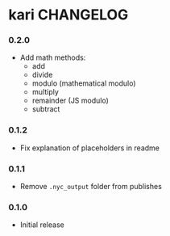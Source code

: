 # kari CHANGELOG

### 0.2.0
* Add math methods:
  * add
  * divide
  * modulo (mathematical modulo)
  * multiply
  * remainder (JS modulo)
  * subtract

### 0.1.2
* Fix explanation of placeholders in readme

### 0.1.1
* Remove `.nyc_output` folder from publishes

### 0.1.0
* Initial release
